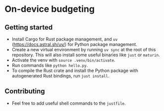 # On-device budgeting

## Getting started

- Install Cargo for Rust package management, and `uv` (https://docs.astral.sh/uv/) for Python package management.
- Create a new virtual environment by running  `uv sync` at the root of this repository. This will also install some useful binaries like  `just` or `maturin`.
- Activate the venv with `source .venv/bin/activate`.
- Run commands like `python hello.py`.
- To compile the Rust crate and install the Python package with autogenerated Rust bindings, run `just install`.

## Contributing

- Feel free to add useful shell commands to the `justfile`.